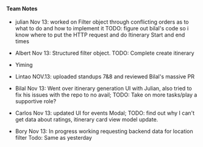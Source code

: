 <h4>Team Notes</h4>

 - julian
Nov 13: worked on Filter object through conflicting orders as to what to do and how to implement it TODO: figure out bilal's code so i know where to put the HTTP request and do Itinerary Start and end times

 - Albert
Nov 13: Structured filter object. TODO: Complete create itinerary

 - Yiming


 - Lintao
NOV.13: uploaded standups 7&8 and reviewed Bilal's massive PR

 - Bilal
Nov 13: Went over itinerary generation UI with Julian, also tried to fix his issues with the repo to no avail; TODO: Take on more tasks/play a supportive role?

 - Carlos
Nov 13: updated UI for events Modal; TODO: find out why I can't get data about ratings, itinerary card view model update.

 - Bory
Nov 13: In progress working requesting backend data for location filter
Todo: Same as yesterday
